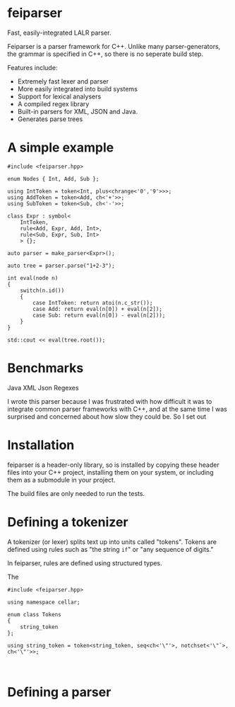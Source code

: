 # feiparser

Fast, easily-integrated LALR parser.

Feiparser is a parser framework for C++. Unlike many parser-generators, the grammar is specified in C++, so there is no seperate build step.

Features include:

- Extremely fast lexer and parser
- More easily integrated into build systems
- Support for lexical analysers
- A compiled regex library
- Built-in parsers for XML, JSON and Java.
- Generates parse trees

# A simple example

```
#include <feiparser.hpp>

enum Nodes { Int, Add, Sub };

using IntToken = token<Int, plus<chrange<'0','9'>>>;
using AddToken = token<Add, ch<'+'>>;
using SubToken = token<Sub, ch<'-'>>;

class Expr : symbol<
    IntToken,
    rule<Add, Expr, Add, Int>,
    rule<Sub, Expr, Sub, Int>
    > {};

auto parser = make_parser<Expr>();

auto tree = parser.parse("1+2-3");

int eval(node n)
{
    switch(n.id())
    {
        case IntToken: return atoi(n.c_str());
        case Add: return eval(n[0]) + eval(n[2]);
        case Sub: return eval(n[0]) - eval(n[2]));
    }
}

std::cout << eval(tree.root());
```

# Benchmarks

Java
XML
Json
Regexes


I wrote this parser because I was frustrated with how difficult it was to integrate common parser frameworks with C++, and at the same time I was surprised and concerned about how slow they could be. So I set out

# Installation

feiparser is a header-only library, so is installed by copying these header files into your C++ project, installing them on your system, or including them as a submodule in your project.

The build files are only needed to run the tests.

# Defining a tokenizer

A tokenizer (or lexer) splits text up into units called "tokens". Tokens are defined using rules such as "the string `if`" or "any sequence of digits."

In feiparser, rules are defined using structured types.

The 

```
#include <feiparser.hpp>

using namespace cellar;

enum class Tokens
{
    string_token
};

using string_token = token<string_token, seq<ch<'\"'>, notchset<'\"`>, ch<'\"'>>;



```

# Defining a parser

